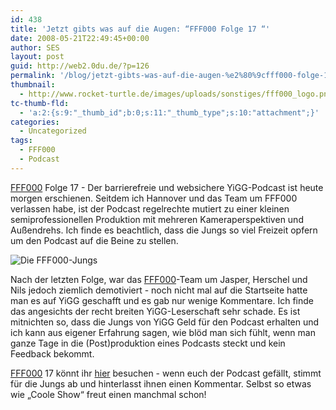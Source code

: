 ```yaml
---
id: 438
title: 'Jetzt gibts was auf die Augen: “FFF000 Folge 17 “'
date: 2008-05-21T22:49:45+00:00
author: SES
layout: post
guid: http://web2.0du.de/?p=126
permalink: '/blog/jetzt-gibts-was-auf-die-augen-%e2%80%9cfff000-folge-17-%e2%80%9c/'
thumbnail:
  - http://www.rocket-turtle.de/images/uploads/sonstiges/fff000_logo.png
tc-thumb-fld:
  - 'a:2:{s:9:"_thumb_id";b:0;s:11:"_thumb_type";s:10:"attachment";}'
categories:
  - Uncategorized
tags:
  - FFF000
  - Podcast
---
```

[FFF000](http://fff000.yigg.de/ "FFF000") Folge 17 - Der barrierefreie und websichere YiGG-Podcast ist heute morgen erschienen. Seitdem ich Hannover und das Team um FFF000 verlassen habe, ist der Podcast regelrechte mutiert zu einer kleinen semiprofessionellen Produktion mit mehreren Kameraperspektiven und Außendrehs. Ich finde es beachtlich, dass die Jungs so viel Freizeit opfern um den Podcast auf die Beine zu stellen.

<img loading="lazy" src="http://www.rocket-turtle.de/images/uploads/sonstiges/fff000_logo.png" alt="Die FFF000-Jungs"   />

Nach der letzten Folge, war das [FFF000](http://fff000.yigg.de/ "FFF000")-Team um Jasper, Herschel und Nils jedoch ziemlich demotiviert - noch nicht mal auf die Startseite hatte man es auf YiGG geschafft und es gab nur wenige Kommentare. Ich finde das angesichts der recht breiten YiGG-Leserschaft sehr schade. Es ist mitnichten so, dass die Jungs von YiGG Geld für den Podcast erhalten und ich kann aus eigener Erfahrung sagen, wie blöd man sich fühlt, wenn man ganze Tage in die (Post)produktion eines Podcasts steckt und kein Feedback bekommt.

[FFF000](http://fff000.yigg.de/ "FFF000") 17 könnt ihr [hier](http://fff000.yigg.de/) besuchen - wenn euch der Podcast gefällt, stimmt für die Jungs ab und hinterlasst ihnen einen Kommentar. Selbst so etwas wie &#8222;Coole Show&#8220; freut einen manchmal schon!
